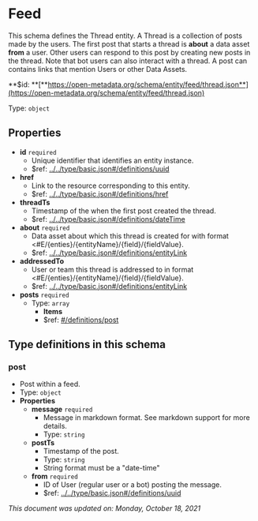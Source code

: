 # Feed

This schema defines the Thread entity. A Thread is a collection of posts made by the users. The first post that starts a thread is **about** a data asset **from** a user. Other users can respond to this post by creating new posts in the thread. Note that bot users can also interact with a thread. A post can contains links that mention Users or other Data Assets.

**$id: **[**https://open-metadata.org/schema/entity/feed/thread.json**](https://open-metadata.org/schema/entity/feed/thread.json)

Type: `object`

## Properties

* **id** `required`
  * Unique identifier that identifies an entity instance.
  * $ref: [../../type/basic.json#/definitions/uuid](../types/basic.md#uuid)
* **href**
  * Link to the resource corresponding to this entity.
  * $ref: [../../type/basic.json#/definitions/href](../types/basic.md#href)
* **threadTs**
  * Timestamp of the when the first post created the thread.
  * $ref: [../../type/basic.json#/definitions/dateTime](../types/basic.md#datetime)
* **about** `required`
  * Data asset about which this thread is created for with format <#E/{enties}/{entityName}/{field}/{fieldValue}.
  * $ref: [../../type/basic.json#/definitions/entityLink](../types/basic.md#entitylink)
* **addressedTo**
  * User or team this thread is addressed to in format <#E/{enties}/{entityName}/{field}/{fieldValue}.
  * $ref: [../../type/basic.json#/definitions/entityLink](../types/basic.md#entitylink)
* **posts** `required`
  * Type: `array`
    * **Items**
    * $ref: [#/definitions/post](thread.md#post)

## Type definitions in this schema

### post

* Post within a feed.
* Type: `object`
* **Properties**
  * **message** `required`
    * Message in markdown format. See markdown support for more details.
    * Type: `string`
  * **postTs**
    * Timestamp of the post.
    * Type: `string`
    * String format must be a "date-time"
  * **from** `required`
    * ID of User (regular user or a bot) posting the message.
    * $ref: [../../type/basic.json#/definitions/uuid](../types/basic.md#uuid)

_This document was updated on: Monday, October 18, 2021_
